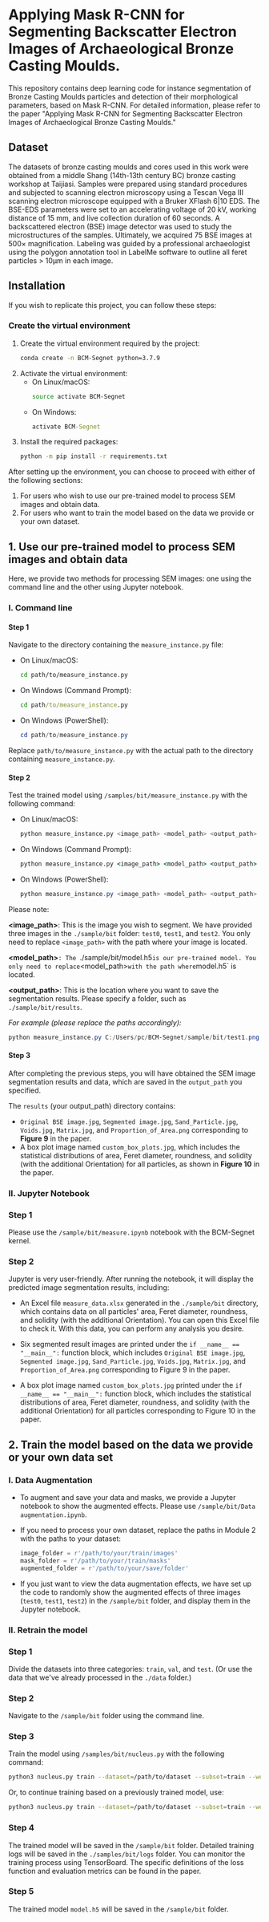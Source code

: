 # Applying Mask R-CNN for Segmenting Backscatter Electron Images of Archaeological Bronze Casting Moulds.

This repository contains deep learning code for instance segmentation of Bronze Casting Moulds particles and detection of their morphological parameters, based on Mask R-CNN. For detailed information, please refer to the paper "Applying Mask R-CNN for Segmenting Backscatter Electron Images of Archaeological Bronze Casting Moulds."

## Dataset

The datasets of bronze casting moulds and cores used in this work were obtained from a middle Shang (14th-13th century BC) bronze casting workshop at Taijiasi. Samples were prepared using standard procedures and subjected to scanning electron microscopy using a Tescan Vega III scanning electron microscope equipped with a Bruker XFlash 6|10 EDS. The BSE-EDS parameters were set to an accelerating voltage of 20 kV, working distance of 15 mm, and live collection duration of 60 seconds. A backscattered electron (BSE) image detector was used to study the microstructures of the samples. Ultimately, we acquired 75 BSE images at 500× magnification. Labeling was guided by a professional archaeologist using the polygon annotation tool in LabelMe software to outline all feret particles > 10μm in each image.

## Installation

If you wish to replicate this project, you can follow these steps:

### Create the virtual environment

 1. Create the virtual environment required by the project:
    ```bash
    conda create -n BCM-Segnet python=3.7.9
    ```
 2. Activate the virtual environment:
    - On Linux/macOS:
      ```bash
      source activate BCM-Segnet
      ```
    - On Windows:
      ```cmd
      activate BCM-Segnet
      ```
 3. Install the required packages:
    ```bash
    python -m pip install -r requirements.txt
    ```

After setting up the environment, you can choose to proceed with either of the following sections:

 1. For users who wish to use our pre-trained model to process SEM images and obtain data.
 2. For users who want to train the model based on the data we provide or your own dataset.

## 1. Use our pre-trained model to process SEM images and obtain data

Here, we provide two methods for processing SEM images: one using the command line and the other using Jupyter notebook.

### Ⅰ. Command line

#### Step 1

Navigate to the directory containing the `measure_instance.py` file:

- On Linux/macOS:
    ```bash
    cd path/to/measure_instance.py
    ```
- On Windows (Command Prompt):
    ```cmd
    cd path/to/measure_instance.py
    ```
- On Windows (PowerShell):
    ```powershell
    cd path/to/measure_instance.py
    ```

Replace `path/to/measure_instance.py` with the actual path to the directory containing `measure_instance.py`.

#### Step 2

Test the trained model using `/samples/bit/measure_instance.py` with the following command:

- On Linux/macOS:
    ```bash
    python measure_instance.py <image_path> <model_path> <output_path>
    ```
- On Windows (Command Prompt):
    ```cmd
    python measure_instance.py <image_path> <model_path> <output_path>
    ```
- On Windows (PowerShell):
    ```powershell
    python measure_instance.py <image_path> <model_path> <output_path>
    ```

Please note:

**<image_path>**: This is the image you wish to segment. We have provided three images in the `./sample/bit` folder: `test0`, `test1`, and `test2`. You only need to replace `<image_path>` with the path where your image is located.

**<model_path>**`: The `./sample/bit/model.h5` is our pre-trained model. You only need to replace `<model_path>` with the path where `model.h5` is located. 

 **<output_path>**: This is the location where you want to save the segmentation results. Please specify a folder, such as `./sample/bit/results`.

*For example (please replace the paths accordingly):*
```powershell
python measure_instance.py C:/Users/pc/BCM-Segnet/sample/bit/test1.png C:/Users/pc/BCM-Segnet/sample/bit/model.h5 C:/Users/pc/BCM-Segnet/sample/bit/results
```

#### Step 3

After completing the previous steps, you will have obtained the SEM image segmentation results and data, which are saved in the `output_path` you specified.

The `results` (your output_path) directory contains:

-   `Original BSE image.jpg`, `Segmented image.jpg`, `Sand_Particle.jpg`, `Voids.jpg`, `Matrix.jpg`, and `Proportion_of_Area.png` corresponding to **Figure 9** in the paper.
-   A box plot image named `custom_box_plots.jpg`, which includes the statistical distributions of area, Feret diameter, roundness, and solidity (with the additional Orientation) for all particles, as shown in **Figure 10** in the paper.

### Ⅱ. Jupyter Notebook

### Step 1

Please use the `/sample/bit/measure.ipynb` notebook with the BCM-Segnet kernel.

### Step 2

Jupyter is very user-friendly. After running the notebook, it will display the predicted image segmentation results, including:

- An Excel file `measure_data.xlsx` generated in the `./sample/bit` directory, which contains data on all particles' area, Feret diameter, roundness, and solidity (with the additional Orientation). You can open this Excel file to check it. With this data, you can perform any analysis you desire.

- Six segmented result images are printed under the `if __name__ == "__main__":` function block, which includes `Original BSE image.jpg`, `Segmented image.jpg`, `Sand_Particle.jpg`, `Voids.jpg`, `Matrix.jpg`, and `Proportion_of_Area.png` corresponding to Figure 9 in the paper.

-  A box plot image named `custom_box_plots.jpg` printed under the `if __name__ == "__main__":` function block, which includes the statistical distributions of area, Feret diameter, roundness, and solidity (with the additional Orientation) for all particles corresponding to Figure 10 in the paper.


## 2. Train the model based on the data we provide or your own data set

### Ⅰ. Data Augmentation

- To augment and save your data and masks, we provide a Jupyter notebook to show the augmented effects. Please use `/sample/bit/Data augmentation.ipynb`.

- If you need to process your own dataset, replace the paths in Module 2 with the paths to your dataset:
    ```python
    image_folder = r'/path/to/your/train/images'
    mask_folder = r'/path/to/your/train/masks'
    augmented_folder = r'/path/to/your/save/folder'
    ```

- If you just want to view the data augmentation effects, we have set up the code to randomly show the augmented effects of three images (`test0`, `test1`, `test2`) in the `/sample/bit` folder, and display them in the Jupyter notebook.

### Ⅱ. Retrain the model

### Step 1
Divide the datasets into three categories: `train`, `val`, and `test`. (Or use the data that we've already processed in the `./data` folder.)

### Step 2
Navigate to the `/sample/bit` folder using the command line.

### Step 3
Train the model using `/samples/bit/nucleus.py` with the following command:
```bash
python3 nucleus.py train --dataset=/path/to/dataset --subset=train --weights=coco
```
Or, to continue training based on a previously trained model, use:
```bash
python3 nucleus.py train --dataset=/path/to/dataset --subset=train --weights=last
```
### Step 4
The trained model will be saved in the `/sample/bit` folder. Detailed training logs will be saved in the `./samples/bit/logs` folder. You can monitor the training process using TensorBoard. The specific definitions of the loss function and evaluation metrics can be found in the paper.
### Step 5
The trained model `model.h5` will be saved in the `/sample/bit` folder.
